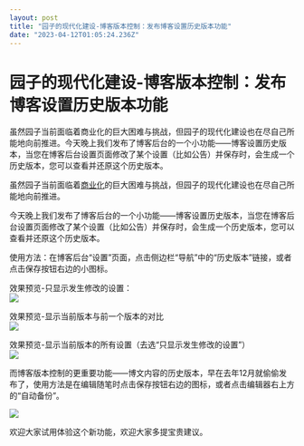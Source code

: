 ```yaml
---
layout: post
title: "园子的现代化建设-博客版本控制：发布博客设置历史版本功能"
date: "2023-04-12T01:05:24.236Z"
---
```

园子的现代化建设-博客版本控制：发布博客设置历史版本功能
============================

虽然园子当前面临着商业化的巨大困难与挑战，但园子的现代化建设也在尽自己所能地向前推进。今天晚上我们发布了博客后台的一个小功能——博客设置历史版本，当您在博客后台设置页面修改了某个设置（比如公告）并保存时，会生成一个历史版本，您可以查看并还原这个历史版本。

虽然园子当前面临着[商业化](https://www.cnblogs.com/cmt/p/17280054.html)的巨大困难与挑战，但园子的现代化建设也在尽自己所能地向前推进。

今天晚上我们发布了博客后台的一个小功能——博客设置历史版本，当您在博客后台设置页面修改了某个设置（比如公告）并保存时，会生成一个历史版本，您可以查看并还原这个历史版本。

使用方法：在博客后台“设置”页面，点击侧边栏“导航”中的“历史版本”链接，或者点击保存按钮右边的小图标。

效果预览-只显示发生修改的设置：  
![](https://img2023.cnblogs.com/blog/35695/202304/35695-20230411201604330-593733256.png)

效果预览-显示当前版本与前一个版本的对比  
![](https://img2023.cnblogs.com/blog/35695/202304/35695-20230411201753978-529360006.png)

效果预览-显示当前版本的所有设置（去选“只显示发生修改的设置”）  
![](https://img2023.cnblogs.com/blog/35695/202304/35695-20230411202129957-483580903.png)

而博客版本控制的更重要功能——博文内容的历史版本，早在去年12月就偷偷发布了，使用方法是在编辑随笔时点击保存按钮右边的图标，或者点击编辑器右上方的“自动备份”。

![](https://img2023.cnblogs.com/blog/35695/202304/35695-20230411204431019-1112993839.png)

欢迎大家试用体验这个新功能，欢迎大家多提宝贵建议。